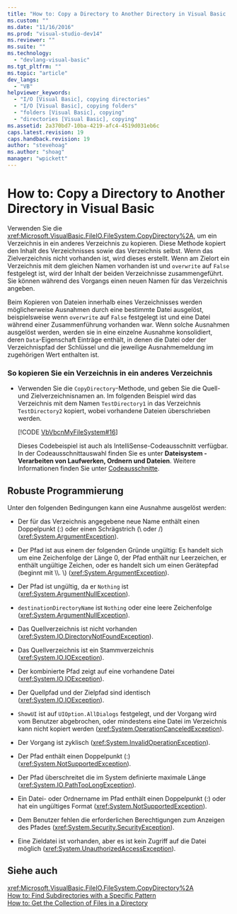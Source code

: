```yaml
---
title: "How to: Copy a Directory to Another Directory in Visual Basic | Microsoft Docs"
ms.custom: ""
ms.date: "11/16/2016"
ms.prod: "visual-studio-dev14"
ms.reviewer: ""
ms.suite: ""
ms.technology: 
  - "devlang-visual-basic"
ms.tgt_pltfrm: ""
ms.topic: "article"
dev_langs: 
  - "VB"
helpviewer_keywords: 
  - "I/O [Visual Basic], copying directories"
  - "I/O [Visual Basic], copying folders"
  - "folders [Visual Basic], copying"
  - "directories [Visual Basic], copying"
ms.assetid: 2a370bd7-10ba-4219-afc4-4519d031eb6c
caps.latest.revision: 19
caps.handback.revision: 19
author: "stevehoag"
ms.author: "shoag"
manager: "wpickett"
---
```

# How to: Copy a Directory to Another Directory in Visual Basic
Verwenden Sie die <xref:Microsoft.VisualBasic.FileIO.FileSystem.CopyDirectory%2A>, um ein Verzeichnis in ein anderes Verzeichnis zu kopieren.  Diese Methode kopiert den Inhalt des Verzeichnisses sowie das Verzeichnis selbst.  Wenn das Zielverzeichnis nicht vorhanden ist, wird dieses erstellt.  Wenn am Zielort ein Verzeichnis mit dem gleichen Namen vorhanden ist und `overwrite` auf `False` festgelegt ist, wird der Inhalt der beiden Verzeichnisse zusammengeführt.  Sie können während des Vorgangs einen neuen Namen für das Verzeichnis angeben.  
  
 Beim Kopieren von Dateien innerhalb eines Verzeichnisses werden möglicherweise Ausnahmen durch eine bestimmte Datei ausgelöst, beispielsweise wenn `overwrite` auf `False` festgelegt ist und eine Datei während einer Zusammenführung vorhanden war.  Wenn solche Ausnahmen ausgelöst werden, werden sie in eine einzelne Ausnahme konsolidiert, deren `Data`\-Eigenschaft Einträge enthält, in denen die Datei oder der Verzeichnispfad der Schlüssel und die jeweilige Ausnahmemeldung im zugehörigen Wert enthalten ist.  
  
### So kopieren Sie ein Verzeichnis in ein anderes Verzeichnis  
  
-   Verwenden Sie die `CopyDirectory`\-Methode, und geben Sie die Quell\- und Zielverzeichnisnamen an.  Im folgenden Beispiel wird das Verzeichnis mit dem Namen `TestDirectory1` in das Verzeichnis `TestDirectory2` kopiert, wobei vorhandene Dateien überschrieben werden.  
  
     [!CODE [VbVbcnMyFileSystem#16](../CodeSnippet/VS_Snippets_VBCSharp/VbVbcnMyFileSystem#16)]  
  
     Dieses Codebeispiel ist auch als IntelliSense\-Codeausschnitt verfügbar.  In der Codeausschnittauswahl finden Sie es unter **Dateisystem \- Verarbeiten von Laufwerken, Ordnern und Dateien**.  Weitere Informationen finden Sie unter [Codeausschnitte](/visual-studio/ide/code-snippets).  
  
## Robuste Programmierung  
 Unter den folgenden Bedingungen kann eine Ausnahme ausgelöst werden:  
  
-   Der für das Verzeichnis angegebene neue Name enthält einen Doppelpunkt \(:\) oder einen Schrägstrich \(\\ oder \/\) \(<xref:System.ArgumentException>\).  
  
-   Der Pfad ist aus einem der folgenden Gründe ungültig: Es handelt sich um eine Zeichenfolge der Länge 0, der Pfad enthält nur Leerzeichen, er enthält ungültige Zeichen, oder es handelt sich um einen Gerätepfad \(beginnt mit \\\\.  \\\) \(<xref:System.ArgumentException>\).  
  
-   Der Pfad ist ungültig, da er `Nothing` ist \(<xref:System.ArgumentNullException>\).  
  
-   `destinationDirectoryName` ist `Nothing` oder eine leere Zeichenfolge \(<xref:System.ArgumentNullException>\).  
  
-   Das Quellverzeichnis ist nicht vorhanden \(<xref:System.IO.DirectoryNotFoundException>\).  
  
-   Das Quellverzeichnis ist ein Stammverzeichnis \(<xref:System.IO.IOException>\).  
  
-   Der kombinierte Pfad zeigt auf eine vorhandene Datei \(<xref:System.IO.IOException>\).  
  
-   Der Quellpfad und der Zielpfad sind identisch \(<xref:System.IO.IOException>\).  
  
-   `ShowUI` ist auf `UIOption.AllDialogs` festgelegt, und der Vorgang wird vom Benutzer abgebrochen, oder mindestens eine Datei im Verzeichnis kann nicht kopiert werden \(<xref:System.OperationCanceledException>\).  
  
-   Der Vorgang ist zyklisch \(<xref:System.InvalidOperationException>\).  
  
-   Der Pfad enthält einen Doppelpunkt \(:\) \(<xref:System.NotSupportedException>\).  
  
-   Der Pfad überschreitet die im System definierte maximale Länge \(<xref:System.IO.PathTooLongException>\).  
  
-   Ein Datei\- oder Ordnername im Pfad enthält einen Doppelpunkt \(:\) oder hat ein ungültiges Format \(<xref:System.NotSupportedException>\).  
  
-   Dem Benutzer fehlen die erforderlichen Berechtigungen zum Anzeigen des Pfades \(<xref:System.Security.SecurityException>\).  
  
-   Eine Zieldatei ist vorhanden, aber es ist kein Zugriff auf die Datei möglich \(<xref:System.UnauthorizedAccessException>\).  
  
## Siehe auch  
 <xref:Microsoft.VisualBasic.FileIO.FileSystem.CopyDirectory%2A>   
 [How to: Find Subdirectories with a Specific Pattern](../../../../visual-basic/developing-apps/programming/drives-directories-files/how-to-find-subdirectories-with-a-specific-pattern.md)   
 [How to: Get the Collection of Files in a Directory](../../../../visual-basic/developing-apps/programming/drives-directories-files/how-to-get-the-collection-of-files-in-a-directory.md)